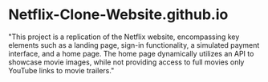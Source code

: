 # Netflix-Clone-Website.github.io

"This project is a replication of the Netflix website, encompassing key elements such as a landing page, sign-in functionality, a simulated payment interface, and a home page. The home page dynamically utilizes an API to showcase movie images, while not providing access to full movies only YouTube links to movie trailers."
